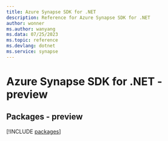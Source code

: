 ```yaml
---
title: Azure Synapse SDK for .NET
description: Reference for Azure Synapse SDK for .NET
author: wonner
ms.author: wanyang
ms.data: 07/25/2023
ms.topic: reference
ms.devlang: dotnet
ms.service: synapse
---
```

# Azure Synapse SDK for .NET - preview
## Packages - preview
[!INCLUDE [packages](synapse-index.md)]